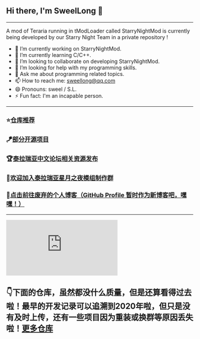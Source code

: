 ## Hi there, I'm SweelLong 👋
---
A mod of Teraria running in tModLoader called StarryNightMod is currently being developed by our Starry Night Team in a private repository !

- 🔭 I’m currently working on StarryNightMod.
- 🌱 I’m currently learning C/C++.
- 👯 I’m looking to collaborate on developing StarryNightMod.
- 🤔 I’m looking for help with my programming skills.
- 💬 Ask me about programming related topics.
- 📫 How to reach me: sweellong@qq.com
- 😄 Pronouns: sweel / S.L.
- ⚡ Fun fact: I'm an incapable person.
---
### ⭐[仓库推荐](https://github.com/SweelLong?tab=stars)
### 🪁[部分开源项目](https://github.com/SweelLong)
### 🏆[泰拉瑞亚中文论坛相关资源发布](https://www.bbstr.net/members/18970/#resources)
### 💎[欢迎加入泰拉瑞亚星月之夜模组制作群](https://qm.qq.com/q/H72ISrEAsW)
### 📢[点击前往废弃的个人博客（GitHub Profile 暂时作为新博客吧，嘿嘿！）](https://sweellong.github.io)
---
![随机二次元API](https://www.dmoe.cc/random.php)

## 👇下面的仓库，虽然都没什么质量，但是还算看得过去啦！最早的开发记录可以追溯到2020年啦，但只是没有及时上传，还有一些项目因为重装或换群等原因丢失啦！[更多仓库](https://github.com/SweelLong?tab=repositories)
